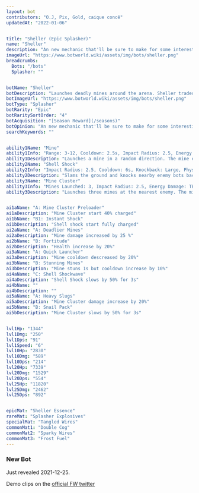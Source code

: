 ```yaml
---
layout: bot
contributors: "O.J, Pix, Gold, caique concê"
updatedAt: "2022-01-06"


title: "Sheller (Epic Splasher)"
name: "Sheller"
description: "An new mechanic that'll be sure to make for some interesting situations on the battlefied. Has some attractive CC potential with stun, but feels like it'll suffer from getting harassed just like Mort  \n- Speciality: lays down Mines\n- Note: still untested!\n- Acquisition: Snail Season 30 reward"
imageUrl: "https://www.botworld.wiki/assets/img/bots/sheller.png"
breadcrumbs:
  Bots: "/bots"
  Splasher: ""


botName: "Sheller"
botDescription: "Launches deadly mines around the arena. Sheller traded out any semblance of accuracy in favour of raw firepower."
botImageUrl: "https://www.botworld.wiki/assets/img/bots/sheller.png"
botType: "Splasher"
botRarity: "Epic"
botRaritySortOrder: "4"
botAcquisition: "[Season Reward](/seasons)"
botOpinion: "An new mechanic that'll be sure to make for some interesting situations on the battlefied. Has some attractive CC potential with stun, but feels like it'll suffer from getting harassed just like Mort  "
searchKeywords: ""


ability1Name: "Mine"
ability1Info: "Range: 3-12, Cooldown: 2.5s, Impact Radius: 2.5, Energy Damage: TBA, Knockback: Large"
ability1Description: "Launches a mine in a random direction. The mine explodes once an enemy bot gets close enough"
ability2Name: "Shell Shock"
ability2Info: "Impact Radius: 2.5, Cooldown: 6s, Knockback: Large, Physical Damage: TBA"
ability2Description: "Slams the ground and knocks nearby enemy bots back"
ability3Name: "Mine Cluster"
ability3Info: "Mines Launched: 3, Impact Radius: 2.5, Energy Damage: TBA, Knockback: Large, Range: 2-13, Cooldown: 11s"
ability3Description: "Launches three mines at the nearest enemy. The mines explode as soon as they hit the ground"


ai1aName: "A: Mine Cluster Preloader"
ai1aDescription: "Mine Cluster start 40% charged"
ai1bName: "B1: Instant Shock"
ai1bDescription: "Shell shock start fully charged"
ai2aName: "A: Deadlier Mines"
ai2aDescription: "Mine damage increased by 25 %"
ai2bName: "B: Fortitude"
ai2bDescription: "Health increase by 20%"
ai3aName: "A: Quick Launcher"
ai3aDescription: "Mine cooldown descreased by 20%"
ai3bName: "B: Stunning Mines"
ai3bDescription: "Mine stuns 1s but cooldown increase by 10%"
ai4aName: "C: Shell Shockwave"
ai4aDescription: "Shell Shock slows by 50% for 3s"
ai4bName: ""
ai4bDescription: ""
ai5aName: "A: Heavy Slugs"
ai5aDescription: "Mine Cluster damage increase by 20%"
ai5bName: "B: Snail Pack"
ai5bDescription: "Mine Cluster slows by 50% for 3s"


lvl1Hp: "1344"
lvl1Dmg: "250"
lvl1Dps: "91"
lvl1Speed: "6"
lvl10Hp: "2830"
lvl10Dmg: "589"
lvl10Dps: "214"
lvl20Hp: "7339"
lvl20Dmg: "1529"
lvl20Dps: "554"
lvl25Hp: "11820"
lvl25Dmg: "2462"
lvl25Dps: "892"


epicMat: "Sheller Essence"
rareMat: "Splasher Explosives"
specialMat: "Tangled Wires"
commonMat1: "Double Cog"
commonMat2: "Sparky Wires"
commonMat3: "Frost Fuel"
---
```


### New Bot

Just revealed 2021-12-25.

Demo clips on the [official FW twitter](https://twitter.com/BotworldGame/status/1474726625262510080)

